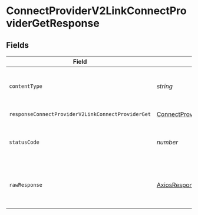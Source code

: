 # ConnectProviderV2LinkConnectProviderGetResponse


## Fields

| Field                                                                                                                                                                                                       | Type                                                                                                                                                                                                        | Required                                                                                                                                                                                                    | Description                                                                                                                                                                                                 |
| ----------------------------------------------------------------------------------------------------------------------------------------------------------------------------------------------------------- | ----------------------------------------------------------------------------------------------------------------------------------------------------------------------------------------------------------- | ----------------------------------------------------------------------------------------------------------------------------------------------------------------------------------------------------------- | ----------------------------------------------------------------------------------------------------------------------------------------------------------------------------------------------------------- |
| `contentType`                                                                                                                                                                                               | *string*                                                                                                                                                                                                    | :heavy_check_mark:                                                                                                                                                                                          | HTTP response content type for this operation                                                                                                                                                               |
| `responseConnectProviderV2LinkConnectProviderGet`                                                                                                                                                           | [ConnectProviderV2LinkConnectProviderGetResponseConnectProviderV2LinkConnectProviderGet](../../models/operations/connectproviderv2linkconnectprovidergetresponseconnectproviderv2linkconnectproviderget.md) | :heavy_minus_sign:                                                                                                                                                                                          | Successful Response                                                                                                                                                                                         |
| `statusCode`                                                                                                                                                                                                | *number*                                                                                                                                                                                                    | :heavy_check_mark:                                                                                                                                                                                          | HTTP response status code for this operation                                                                                                                                                                |
| `rawResponse`                                                                                                                                                                                               | [AxiosResponse](https://axios-http.com/docs/res_schema)                                                                                                                                                     | :heavy_minus_sign:                                                                                                                                                                                          | Raw HTTP response; suitable for custom response parsing                                                                                                                                                     |